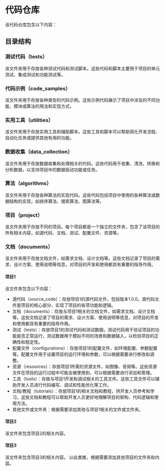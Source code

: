 
# 代码仓库
该代码仓库包含以下内容：
## 目录结构
### 测试代码（tests）
该文件夹用于存放各种测试代码和测试脚本。这些代码和脚本主要用于项目的单元测试、集成测试和功能测试等。
### 代码示例（code_samples）
该文件夹用于存放各种类型的代码示例。这些示例代码展示了项目中涉及的不同功能、模块或算法的用法和实现方式。
### 实用工具（utilities）
该文件夹用于存放实用工具和辅助脚本。这些工具和脚本可以帮助简化开发流程、自动化任务或提供其他有用的功能。
### 数据收集（data_collection）
该文件夹用于存放数据收集和处理相关的代码。这些代码用于收集、清洗、转换和分析数据，以支持项目中的数据驱动功能或任务。
### 算法（algorithms）
该文件夹用于存放各种算法的实现代码。这些代码包括项目中使用的各种算法或数据结构的实现，如排序算法、搜索算法、图算法等。
### 项目（project）
该文件夹用于存放不同的项目。每个项目都是一个独立的文件夹，包含了该项目的所有相关内容，如源代码、文档、测试、配置文件、资源等。
### 文档（documents）
该文件夹用于存放文档文件，如需求文档、设计文档等。这些文档记录了项目的需求、设计方案、使用说明等信息，对项目的开发和使用都具有重要的指导作用。
#### 项目1
该文件夹包含以下内容：
- 源代码（source_code）：存放项目1的源代码文件，包括版本1.0.0。源代码文件是项目的核心部分，实现了项目的各项功能和逻辑。
- 文档（documents）：存放与项目1相关的文档文件，如需求文档、设计文档等。这些文档记录了项目的需求、设计方案、使用说明等信息，对项目的开发和使用都具有重要的指导作用。
- 测试（tests）：存放项目1的测试代码和测试数据。测试代码用于验证项目的功能是否正常运行，测试数据用于模拟不同的场景和数据输入，以检验项目的正确性和稳定性。
- 配置文件（configurations）：存放项目1的配置文件，如环境配置、参数配置等。配置文件用于设置项目的运行环境和参数，可以根据需要进行修改和调整。
- 资源（resources）：存放项目1所需的资源文件，如图像、音频等。这些资源文件在项目的运行过程中可能会被使用到，可以根据需要进行添加和管理。
- 工具（tools）：存放与项目1开发和调试相关的工具文件。这些工具文件可以辅助开发人员进行代码编写、调试和性能优化等工作。
- 文档/教程（tutorials）：存放项目1的相关文档和教程，供开发人员参考和学习。这些文档和教程可以帮助开发人员更好地理解项目的架构、代码逻辑和使用方法。
- 其他文件或文件夹：根据需要添加其他与项目1相关的文件或文件夹。
#### 项目2
该文件夹包含项目2的相关内容。
#### 项目3
该文件夹包含项目3的相关内容。
以此类推，根据需要添加其他项目的文件夹和内容。

